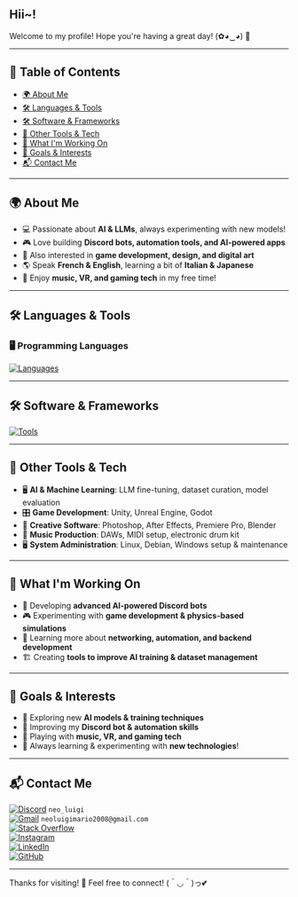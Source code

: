 ## Hii~! 
Welcome to my profile! Hope you're having a great day! (✿◕‿◕) 💖

---

## 📖 Table of Contents
- [🌍 About Me](#-about-me)
- [🛠️ Languages & Tools](#-languages--tools)
- [🛠️ Software & Frameworks](#-software--frameworks)
- [🔧 Other Tools & Tech](#-other-tools--tech)
- [🚀 What I'm Working On](#-what-im-working-on)
- [🎯 Goals & Interests](#-goals--interests)
- [📬 Contact Me](#-contact-me)

---

## 🌍 About Me
- 💻 Passionate about **AI & LLMs**, always experimenting with new models!
- 🎮 Love building **Discord bots, automation tools, and AI-powered apps**
- 🎨 Also interested in **game development, design, and digital art**
- 🌎 Speak **French & English**, learning a bit of **Italian & Japanese**
- 🎵 Enjoy **music, VR, and gaming tech** in my free time!

---

## 🛠️ Languages & Tools
### 🖥️ Programming Languages
[![Languages](https://skillicons.dev/icons?i=py,html,css,cpp,cs)](https://skillicons.dev)

---

## 🛠️ Software & Frameworks
[![Tools](https://skillicons.dev/icons?i=ae,blender,debian,figma,git,godot,linux,windows,ps,pr,unity,unreal,visualstudio,vscode)](https://skillicons.dev)

---

## 🔧 Other Tools & Tech
- 🖥️ **AI & Machine Learning**: LLM fine-tuning, dataset curation, model evaluation
- 🎛️ **Game Development**: Unity, Unreal Engine, Godot
- 🎨 **Creative Software**: Photoshop, After Effects, Premiere Pro, Blender
- 🎵 **Music Production**: DAWs, MIDI setup, electronic drum kit
- 🖥️ **System Administration**: Linux, Debian, Windows setup & maintenance

---

## 🚀 What I'm Working On
- 🤖 Developing **advanced AI-powered Discord bots**
- 🎮 Experimenting with **game development & physics-based simulations**
- 📡 Learning more about **networking, automation, and backend development**
- 🏗️ Creating **tools to improve AI training & dataset management**

---

## 🎯 Goals & Interests
- 🔬 Exploring new **AI models & training techniques**
- 🚀 Improving my **Discord bot & automation skills**
- 🎵 Playing with **music, VR, and gaming tech**
- 🌌 Always learning & experimenting with **new technologies**!

---

## 📬 Contact Me
[![Discord](https://skillicons.dev/icons?i=discord)](https://skillicons.dev) `neo_luigi`  
[![Gmail](https://skillicons.dev/icons?i=gmail)](https://skillicons.dev) `neoluigimario2008@gmail.com`  
[![Stack Overflow](https://skillicons.dev/icons?i=stackoverflow)](https://stackoverflow.com/users/30211000/neo)  
[![Instagram](https://skillicons.dev/icons?i=instagram)](https://www.instagram.com/neo_luigi_17/)  
[![LinkedIn](https://skillicons.dev/icons?i=linkedin)](https://www.linkedin.com/in/néo-aguilera-laurens-969213343/)  
[![GitHub](https://skillicons.dev/icons?i=github)](https://github.com/neoluigi4123)  

---

Thanks for visiting! 🌸 Feel free to connect! (＾◡＾)っ💕
